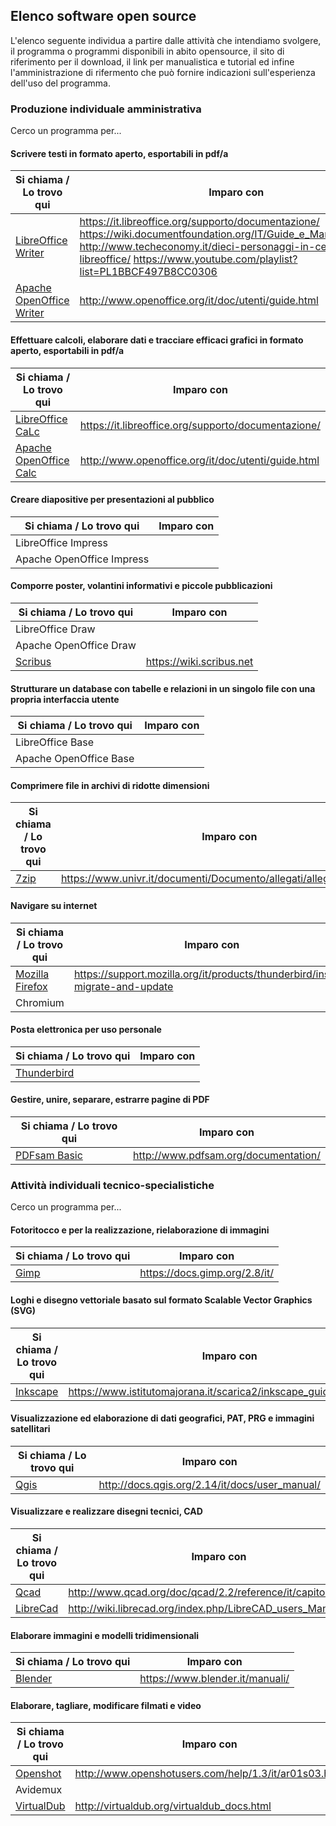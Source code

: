## Elenco software open source

L'elenco seguente individua a partire dalle attività che intendiamo svolgere, il programma o programmi disponibili in abito opensource, il sito di riferimento per il download, il link per manualistica e tutorial ed infine l'amministrazione di rifermento che può fornire indicazioni sull'esperienza dell'uso del programma.

### Produzione individuale amministrativa

Cerco un programma per...

#### Scrivere testi in formato aperto, esportabili in pdf/a 

Si chiama / Lo trovo qui | Imparo con
-------------------------|-----------
[LibreOffice Writer](https://www.libreoffice.org/) | https://it.libreoffice.org/supporto/documentazione/ https://wiki.documentfoundation.org/IT/Guide_e_Manuali_non_TDF http://www.techeconomy.it/dieci-personaggi-in-cerca-libreoffice/ https://www.youtube.com/playlist?list=PL1BBCF497B8CC0306
[Apache OpenOffice Writer](http://www.openoffice.org/it/) | http://www.openoffice.org/it/doc/utenti/guide.html

#### Effettuare calcoli, elaborare dati e tracciare efficaci grafici in formato aperto, esportabili in pdf/a 

Si chiama / Lo trovo qui | Imparo con
-------------------------|-----------
[LibreOffice CaLc](https://www.libreoffice.org/) | https://it.libreoffice.org/supporto/documentazione/
[Apache OpenOffice Calc](http://www.openoffice.org/it/) | http://www.openoffice.org/it/doc/utenti/guide.html

#### Creare diapositive per presentazioni al pubblico

Si chiama / Lo trovo qui | Imparo con
-------------------------|-----------
LibreOffice Impress |
Apache OpenOffice Impress |

#### Comporre poster, volantini informativi e piccole pubblicazioni

Si chiama / Lo trovo qui | Imparo con
-------------------------|-----------
LibreOffice Draw | 
Apache OpenOffice Draw |
[Scribus](https://www.scribus.net/) | https://wiki.scribus.net

#### Strutturare un database con tabelle e relazioni in un singolo file con una propria interfaccia utente

Si chiama / Lo trovo qui | Imparo con
-------------------------|-----------
LibreOffice Base | 
Apache OpenOffice Base |

#### Comprimere file in archivi di ridotte dimensioni

Si chiama / Lo trovo qui | Imparo con
-------------------------|-----------
[7zip](http://www.7-zip.org/) | https://www.univr.it/documenti/Documento/allegati/allegati493501.pdf

#### Navigare su internet

Si chiama / Lo trovo qui | Imparo con
-------------------------|-----------
[Mozilla Firefox](https://www.mozilla.org/it/) | https://support.mozilla.org/it/products/thunderbird/install-migrate-and-update
Chromium |

#### Posta elettronica per uso personale

Si chiama / Lo trovo qui | Imparo con
-------------------------|-----------
[Thunderbird](https://www.mozilla.org/it/thunderbird/) |

#### Gestire, unire, separare, estrarre pagine di PDF

Si chiama / Lo trovo qui | Imparo con
-------------------------|-----------
[PDFsam Basic](http://www.pdfsam.org) | http://www.pdfsam.org/documentation/

### Attività individuali tecnico-specialistiche

Cerco un programma per...

#### Fotoritocco e per la realizzazione, rielaborazione di immagini
    
Si chiama / Lo trovo qui | Imparo con
-------------------------|-----------
[Gimp](https://www.gimp.org/) | https://docs.gimp.org/2.8/it/
     
#### Loghi e disegno vettoriale basato sul formato Scalable Vector Graphics (SVG)
    
Si chiama / Lo trovo qui | Imparo con
-------------------------|-----------
[Inkscape](https://inkscape.org/it/download/) | https://www.istitutomajorana.it/scarica2/inkscape_guida_italiana.pdf
     
#### Visualizzazione ed elaborazione di dati geografici, PAT, PRG e immagini satellitari
    
Si chiama / Lo trovo qui | Imparo con
-------------------------|-----------
[Qgis](http://www.qgis.org/it/site/) | http://docs.qgis.org/2.14/it/docs/user_manual/

#### Visualizzare e realizzare disegni tecnici, CAD
    
Si chiama / Lo trovo qui | Imparo con
-------------------------|-----------
[Qcad](http://www.ribbonsoft.com/en/qcad-downloads-trial) | http://www.qcad.org/doc/qcad/2.2/reference/it/capitolo01.html
[LibreCad](http://librecad.org/cms/home.html) | http://wiki.librecad.org/index.php/LibreCAD_users_Manual

#### Elaborare immagini e modelli tridimensionali
    
Si chiama / Lo trovo qui | Imparo con
-------------------------|-----------
[Blender](https://www.blender.org/download/) | https://www.blender.it/manuali/

#### Elaborare, tagliare, modificare filmati e video
    
Si chiama / Lo trovo qui | Imparo con
-------------------------|-----------
[Openshot](http://www.openshot.org/download/) | http://www.openshotusers.com/help/1.3/it/ar01s03.html
Avidemux | 
[VirtualDub](http://virtualdub.sourceforge.net/) | http://virtualdub.org/virtualdub_docs.html